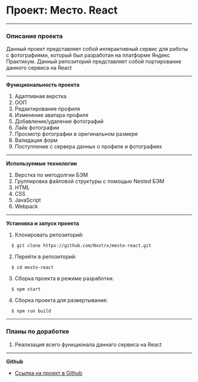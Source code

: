 # Проект: Место. React

------------------------------------------------------------------------

### Описание проекта

Данный проект представляет собой интерактивный сервис для работы с фотографиями, который был разработан на платформе Яндекс Практикум. Данный репозиторий представляет собой портирование данного сервиса на React

------------------------------------------------------------------------

**Функциональность проекта**

1. Адаптивная верстка
2. ООП
3. Редактирование профиля
4. Изменение аватара профиля
5. Добавление/удаление фотографий
6. Лайк фотографии
7. Просмотр фотографии в оригинальном размере
8. Валидация форм
9. Поступление с сервера данных о профиле и фотографиях

------------------------------------------------------------------------

**Используемые технологии**

1. Верстка по методолгии БЭМ
2. Группировка файловой структуры с помощью Nested БЭМ
3. HTML
4. CSS
5. JavaScript
6. Webpack

------------------------------------------------------------------------

**Установка и запуск проекта**

1. Клонировать репозиторий:
```
  $ git clone https://github.com/Nxxtrx/mesto-react.git
```
2. Перейти в репозиторий:
```
  $ cd mesto-react
```
3. Сборка проекта в режиме разработки:
```
  $ npm start
```
4. Сборка проекта для развертывания:
```
  $ npm run build
```

------------------------------------------------------------------------

### Планы по доработке

1. Реализация всего функционала даннаго сервиса на React

------------------------------------------------------------------------

**Github**

* [Ссылка на проект в Github](https://nxxtrx.github.io/mesto-react/)
